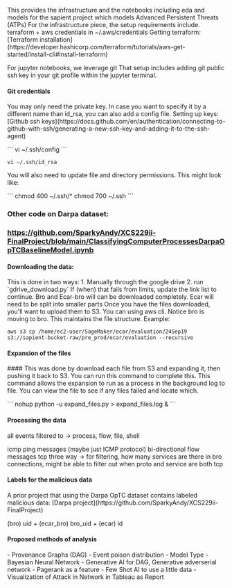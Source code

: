 <p>
This provides the infrastructure and the notebooks including eda and models for the sapient project 
which models Advanced Persistent Threats (ATPs)
For the infrastructure piece, the setup requirements include.
terraform + aws credentials in ~/.aws/credentials
Getting terraform: [Terraform installation](https://developer.hashicorp.com/terraform/tutorials/aws-get-started/install-cli#install-terraform)

For jupyter notebooks, we leverage git
That setup includes adding git public ssh key in your git profile within the jupyter terminal.
</p>


#### Git credentials
<p>
You may only need the private key. In case you want to specify it by a different name than id_rsa, you can also add a config file. 
Setting up keys: [Github ssh keys](https://docs.github.com/en/authentication/connecting-to-github-with-ssh/generating-a-new-ssh-key-and-adding-it-to-the-ssh-agent)
</p>
```
vi ~/.ssh/config
```

```
vi ~/.ssh/id_rsa
```
<p>
You will also need to update file and directory permissions. This might look like:
</p>
```
chmod 400 ~/.ssh/*
chmod 700 ~/.ssh
```


### Other code on Darpa dataset:
### https://github.com/SparkyAndy/XCS229ii-FinalProject/blob/main/ClassifyingComputerProcessesDarpaOpTCBaselineModel.ipynb

#### Downloading the data:
<p>
This is done in two ways:
1. Manually through the google drive
2. run `gdrive_download.py`
If (when) that fails from limits, update the link list to continue. Bro and Ecar-bro will can be downloaded completely. 
Ecar will need to be split into smaller parts
Once you have the files downloaded, you'll want to upload them to S3. You can using aws cli. 
Notice bro is moving to bro. This maintains the file structure. 
Example:
</p>

```
aws s3 cp /home/ec2-user/SageMaker/ecar/evaluation/24Sep19 s3://sapient-bucket-raw/pre_prod/ecar/evaluation --recursive
```

#### Expansion of the files
<p>
#### This was done by download each file from S3 and expanding it, then pushing it back to S3. You can run this command to complete this. 
This command allows the expansion to run as a process in the background log to file. You can view the file to see if any files failed and locate which.
</p>
```
nohup python -u expand_files.py > expand_files.log &
```

#### Processing the data
<p>
all events filtered to -> process, flow, file, shell

icmp ping messages (maybe just ICMP protocol)
bi-directional flow messages 
tcp three way -> for filtering, how many services are there in bro connections, might be able to filter out when proto and service are both tcp 
</p>

#### Labels for the malicious data
<p>
A prior project that using the Darpa OpTC dataset contains labeled malicious data: [Darpa project](https://github.com/SparkyAndy/XCS229ii-FinalProject)
</p>


<p>
(bro) uid + (ecar_bro) bro_uid + (ecar) id
</p>

#### Proposed methods of analysis
<p>
- Provenance Graphs (DAG)
- Event poison distribution
- Model Type - Bayesian Neural Network
- Generative AI for DAG, Generative adverserial network
- Pagerank as a feature
- Few Shot AI to use a little data
- Visualization of Attack in Network in Tableau as Report

</p>

